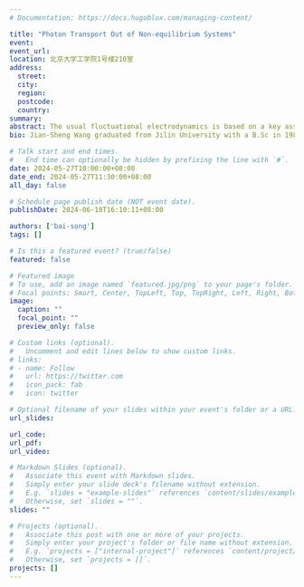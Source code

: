 ```yaml
---
# Documentation: https://docs.hugoblox.com/managing-content/

title: "Photon Transport Out of Non-equilibrium Systems"
event:
event_url:
location: 北京大学工学院1号楼210室
address:
  street:
  city:
  region:
  postcode:
  country:
summary:
abstract: The usual fluctuational electrodynamics is based on a key assumption of local equilibrium through the fluctuation-dissipation theorem, although globally, thesystem is not in thermal equilibrium. We develop the non-equilibrium Green's function method in which we can forgo local equilibrium. This can be realized in an electron nano-junction setup by connecting it to several thermal baths at differential temperatures or chemical potentials. Alternatively, we can modulate the system periodically in time. We discuss the consequence of such non-equilibrium states to energy and momentum transport.
bio: Jian-Sheng Wang graduated from Jilin University with a B.Sc in 1982. He joined the CUSPEA programme in 1982 and obtained Ph.D. (1987) in Physics from Carnegie-MellorUniversity. He had postdoctoral positions at Rutgers University (USA), HLRZ Juelich, and University of Mainz(Germany). His first job was at Hong Kong Baptist College from 1991 to 1993. Since 1993, he has been at National University oSingapore. He was in the Department of Computational Science, and now is a professor in the Department of Physics. He is a fellow of the American Physical Society (2005) for hisoutstanding contributions to the development of novel computer simulation algorithms and for their use in the study ofphase transitions and critical phenomena. He is well-known for the development of the cluster algorithm by the name Swendsen-Wana alaorithm for simuation of lsing and Potts models. His current interests move to quantum thermal transport, nonequilibrium Green's function methods, and near-field radiative heat transfer.

# Talk start and end times.
#   End time can optionally be hidden by prefixing the line with `#`.
date: 2024-05-27T10:00:00+08:00
date_end: 2024-05-27T11:30:00+08:00
all_day: false

# Schedule page publish date (NOT event date).
publishDate: 2024-06-18T16:10:11+08:00

authors: ['bai-song']
tags: []

# Is this a featured event? (true/false)
featured: false

# Featured image
# To use, add an image named `featured.jpg/png` to your page's folder. 
# Focal points: Smart, Center, TopLeft, Top, TopRight, Left, Right, BottomLeft, Bottom, BottomRight.
image:
  caption: ""
  focal_point: ""
  preview_only: false

# Custom links (optional).
#   Uncomment and edit lines below to show custom links.
# links:
# - name: Follow
#   url: https://twitter.com
#   icon_pack: fab
#   icon: twitter

# Optional filename of your slides within your event's folder or a URL.
url_slides:

url_code:
url_pdf:
url_video:

# Markdown Slides (optional).
#   Associate this event with Markdown slides.
#   Simply enter your slide deck's filename without extension.
#   E.g. `slides = "example-slides"` references `content/slides/example-slides.md`.
#   Otherwise, set `slides = ""`.
slides: ""

# Projects (optional).
#   Associate this post with one or more of your projects.
#   Simply enter your project's folder or file name without extension.
#   E.g. `projects = ["internal-project"]` references `content/project/deep-learning/index.md`.
#   Otherwise, set `projects = []`.
projects: []
---
```

